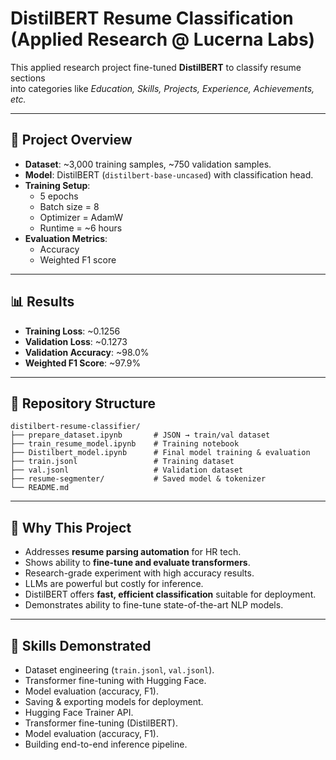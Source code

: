 # DistilBERT Resume Classification (Applied Research @ Lucerna Labs)

This applied research project fine-tuned **DistilBERT** to classify resume sections  
into categories like *Education, Skills, Projects, Experience, Achievements, etc.*  

---

## 📌 Project Overview
- **Dataset**: ~3,000 training samples, ~750 validation samples.
- **Model**: DistilBERT (`distilbert-base-uncased`) with classification head.
- **Training Setup**:
  - 5 epochs
  - Batch size = 8
  - Optimizer = AdamW
  - Runtime = ~6 hours
- **Evaluation Metrics**:
  - Accuracy
  - Weighted F1 score

---

## 📊 Results
- **Training Loss**: ~0.1256
- **Validation Loss**: ~0.1273
- **Validation Accuracy**: ~98.0%
- **Weighted F1 Score**: ~97.9%

---

## 📂 Repository Structure
```text
distilbert-resume-classifier/
├── prepare_dataset.ipynb       # JSON → train/val dataset
├── train_resume_model.ipynb    # Training notebook
├── Distilbert_model.ipynb      # Final model training & evaluation
├── train.jsonl                 # Training dataset
├── val.jsonl                   # Validation dataset
├── resume-segmenter/           # Saved model & tokenizer
└── README.md
```
---

## 🚀 Why This Project
- Addresses **resume parsing automation** for HR tech.
- Shows ability to **fine-tune and evaluate transformers**.
- Research-grade experiment with high accuracy results.
- LLMs are powerful but costly for inference.
- DistilBERT offers **fast, efficient classification** suitable for deployment.
- Demonstrates ability to fine-tune state-of-the-art NLP models.

---

## 🧠 Skills Demonstrated
- Dataset engineering (`train.jsonl`, `val.jsonl`).
- Transformer fine-tuning with Hugging Face.
- Model evaluation (accuracy, F1).
- Saving & exporting models for deployment.
- Hugging Face Trainer API.
- Transformer fine-tuning (DistilBERT).
- Model evaluation (accuracy, F1).
- Building end-to-end inference pipeline.
